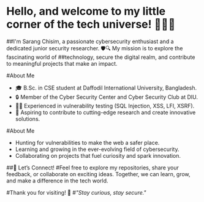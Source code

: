 # Hello, and welcome to my little corner of the tech universe! 👨‍💻✨

##I'm Sarang Chisim, a passionate cybersecurity enthusiast and a dedicated junior security researcher. 🛡️🔍 My mission is to explore the fascinating world of ##technology, secure the digital realm, and contribute to meaningful projects that make an impact. 


#About Me

- 🎓 B.Sc. in CSE student at Daffodil International University, Bangladesh.
- 🔒 Member of the Cyber Security Center and Cyber Security Club at DIU.
- 🕵️‍♂️ Experienced in vulnerability testing (SQL Injection, XSS, LFI, XSRF).
- 📜 Aspiring to contribute to cutting-edge research and create innovative solutions.

#About Me

- Hunting for vulnerabilities to make the web a safer place.
- Learning and growing in the ever-evolving field of cybersecurity.
- Collaborating on projects that fuel curiosity and spark innovation.

##🌟 Let’s Connect!
#Feel free to explore my repositories, share your feedback, or collaborate on exciting ideas. Together, we can learn, grow, and make a difference in the tech world.

#Thank you for visiting! 🚀
#*"Stay curious, stay secure."*

